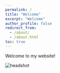 ```yaml
---
permalink: /
title: "Welcome"
excerpt: "Welcome"
author_profile: false
redirect_from: 
  - /about/
  - /about.html
toc: true
---
```


Welcome to my website! 


![headshot](https://user-images.githubusercontent.com/120326574/207134077-76b18d4b-a4c8-4dbd-97ff-254dd0d5aecd.jpg)
